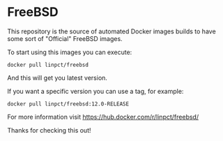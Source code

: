 # FreeBSD

This repository is the source of automated Docker images builds to have some sort of "Official" FreeBSD images.

To start using this images you can execute:

`docker pull linpct/freebsd`

And this will get you latest version.

If you want a specific version you can use a tag, for example:

`docker pull linpct/freebsd:12.0-RELEASE`

For more information visit https://hub.docker.com/r/linpct/freebsd/

Thanks for checking this out!
